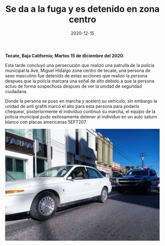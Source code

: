 ﻿---
layout: blog
title:  "Se da a la fuga y es detenido en zona centro"
date:   2020-12-15
categories: tecate
permalink: /:categories/:title:output_ext
image: /img/cnr/2020-12-15-persona-se-da-a-la-fuga.jpeg
alt: "Se da a la fuga y es detenido en zona centro"
autor: 
---
 
**Tecate, Baja California; Martes 15 de diciembre del 2020.**


Esta tarde concluyó una persecución que realizó una patrulla de la policía municipal la Ave, Miguel Hidalgo zona centro de tecate, una persona de sexo masculino fue detenido de estas acciones que realizo la persona despues que la policia marcara una señal de alto debido a que la persona actuo de forma sospechosa despues de ver la unidad de seguridad ciudadana. 


Donde la persona se puso en marcha y aceleró su vehículo, sin embargo la unidad de anti grafiti marcó el alto para esta persona para poderlo chequear, posteriormente el individuo continuó su marcha, el equipo de la policía municipal pudo exitosamente detener al individuo en un auto saturn blanco con placas americanas 5EFT207.

<div id="carouselExampleSlidesOnly" class="carousel slide" data-ride="carousel">
  <div class="carousel-inner">
    <div class="carousel-item active">
       <img class="d-block w-100" src="/img/cnr/2020-12-15-persona-se-da-a-la-fuga.jpeg" loading="lazy"  alt="Se da a la fuga y es detenido en zona centro">
    </div>
  </div>
</div>